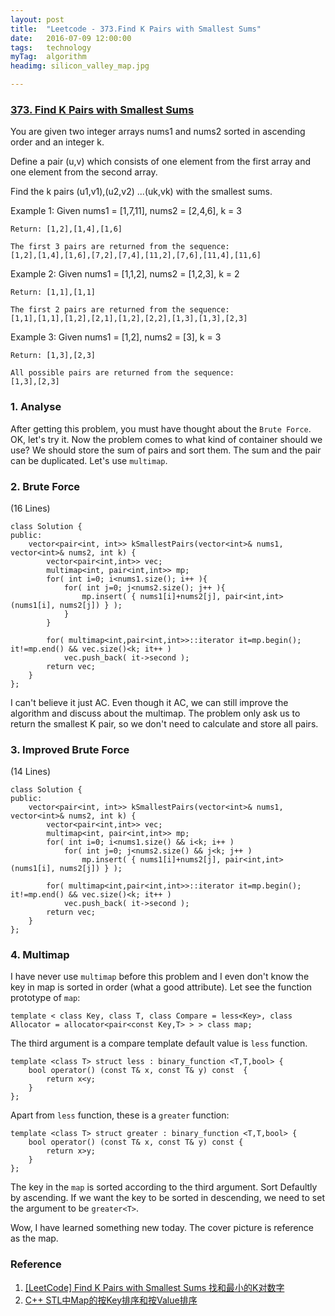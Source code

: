 ```yaml
---
layout: post
title:  "Leetcode - 373.Find K Pairs with Smallest Sums"
date:   2016-07-09 12:00:00
tags:	technology
myTag:	algorithm
headimg: silicon_valley_map.jpg

---
```


### [373. Find K Pairs with Smallest Sums](https://leetcode.com/problems/find-k-pairs-with-smallest-sums/)

You are given two integer arrays nums1 and nums2 sorted in ascending order and an integer k.

Define a pair (u,v) which consists of one element from the first array and one element from the second array.

Find the k pairs (u1,v1),(u2,v2) ...(uk,vk) with the smallest sums.

Example 1:
	Given nums1 = [1,7,11], nums2 = [2,4,6],  k = 3
	
	Return: [1,2],[1,4],[1,6]
	
	The first 3 pairs are returned from the sequence:
	[1,2],[1,4],[1,6],[7,2],[7,4],[11,2],[7,6],[11,4],[11,6]

Example 2:
	Given nums1 = [1,1,2], nums2 = [1,2,3],  k = 2
	
	Return: [1,1],[1,1]
	
	The first 2 pairs are returned from the sequence:
	[1,1],[1,1],[1,2],[2,1],[1,2],[2,2],[1,3],[1,3],[2,3]

Example 3:
	Given nums1 = [1,2], nums2 = [3],  k = 3 
	
	Return: [1,3],[2,3]
	
	All possible pairs are returned from the sequence:
	[1,3],[2,3]

### 1. Analyse

After getting this problem, you must have thought about the `Brute Force`. OK, let's try it. Now the problem comes to what kind of container should we use? We should store the sum of pairs and sort them. The sum and the pair can be duplicated. Let's use `multimap`.

### 2. Brute Force

(16 Lines)

	class Solution {
	public:
	    vector<pair<int, int>> kSmallestPairs(vector<int>& nums1, vector<int>& nums2, int k) {
	        vector<pair<int,int>> vec;
	        multimap<int, pair<int,int>> mp;
	        for( int i=0; i<nums1.size(); i++ ){
	            for( int j=0; j<nums2.size(); j++ ){
	                mp.insert( { nums1[i]+nums2[j], pair<int,int>(nums1[i], nums2[j]) } );
	            }
	        }
	
	        for( multimap<int,pair<int,int>>::iterator it=mp.begin(); it!=mp.end() && vec.size()<k; it++ )   
	            vec.push_back( it->second );
	        return vec;
	    }
	};	

I can't believe it just AC. Even though it AC, we can still improve the algorithm and discuss about the multimap. The problem only ask us to return the smallest K pair, so we don't need to calculate and store all pairs.

### 3. Improved Brute Force

(14 Lines)

    class Solution {
    public:
        vector<pair<int, int>> kSmallestPairs(vector<int>& nums1, vector<int>& nums2, int k) {
            vector<pair<int,int>> vec;
            multimap<int, pair<int,int>> mp;
            for( int i=0; i<nums1.size() && i<k; i++ )
                for( int j=0; j<nums2.size() && j<k; j++ )
                    mp.insert( { nums1[i]+nums2[j], pair<int,int>(nums1[i], nums2[j]) } );
    
            for( multimap<int,pair<int,int>>::iterator it=mp.begin(); it!=mp.end() && vec.size()<k; it++ )   
                vec.push_back( it->second );
            return vec;
        }
    }; 

### 4. Multimap

I have never use `multimap` before this problem and I even don't know the key in map is sorted in order (what a good attribute). Let see the function prototype of `map`:

	template < class Key, class T, class Compare = less<Key>, class Allocator = allocator<pair<const Key,T> > > class map;  

The third argument is a compare template default value is `less` function.

	template <class T> struct less : binary_function <T,T,bool> {  
		bool operator() (const T& x, const T& y) const  {
			return x<y;
		}  
	};  	

Apart from `less` function, these is a `greater` function:

	template <class T> struct greater : binary_function <T,T,bool> {  
 		bool operator() (const T& x, const T& y) const {
			return x>y;
		}  
	};  

The key in the `map` is sorted according to the third argument. Sort Defaultly by ascending. If we want the key to be sorted in descending, we need to set the argument to be `greater<T>`.

Wow, I have learned something new today. The cover picture is reference as the map.

### Reference

1. [[LeetCode] Find K Pairs with Smallest Sums 找和最小的K对数字](http://www.cnblogs.com/grandyang/p/5653127.html)
2. [C++ STL中Map的按Key排序和按Value排序](http://blog.csdn.net/acidgl8757/article/details/17416439)
